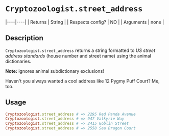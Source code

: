 # `Cryptozoologist.street_address`

|----|----|
| Returns | String |
| Respects config? | NO |
| Arguments | none |

## Description

`Cryptozoologist.street_address` returns a string formatted to _US street address standards_ (house number and street name) using the animal dictionaries.

**Note:** ignores animal subdictionary exclusions!

Haven't you always wanted a cool address like 12 Pygmy Puff Court? Me, too. 

## Usage

```ruby
Cryptozoologist.street_address # => 2295 Red Panda Avenue
Cryptozoologist.street_address # => 947 Valkyrie Way
Cryptozoologist.street_address # => 2415 Goblin Street
Cryptozoologist.street_address # => 2558 Sea Dragon Court
```
